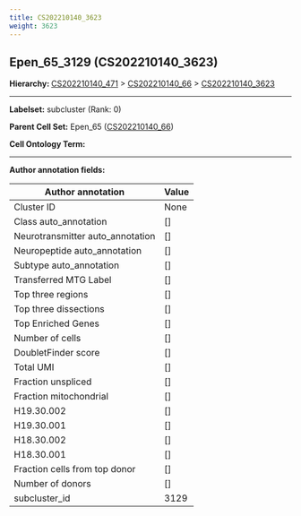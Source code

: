 ```yaml
---
title: CS202210140_3623
weight: 3623
---
```

## Epen_65_3129 (CS202210140_3623)
<b>Hierarchy: </b>
[CS202210140_471](cell_sets/CS202210140_471.md) >
[CS202210140_66](cell_sets/CS202210140_66.md) >
[CS202210140_3623](cell_sets/CS202210140_3623.md)

---


**Labelset:** subcluster (Rank: 0)

**Parent Cell Set:** Epen_65 ([CS202210140_66](cell_sets/CS202210140_66.md))



**Cell Ontology Term:** 

[MARKER GENES.]: #


---

[TRANSFERRED ANNOTATIONS.]: #


[AUTHOR ANNOTATION FIELDS.]: #


**Author annotation fields:**

| Author annotation | Value |
|-------------------|-------|
|Cluster ID|None|
|Class auto_annotation|[]|
|Neurotransmitter auto_annotation|[]|
|Neuropeptide auto_annotation|[]|
|Subtype auto_annotation|[]|
|Transferred MTG Label|[]|
|Top three regions|[]|
|Top three dissections|[]|
|Top Enriched Genes|[]|
|Number of cells|[]|
|DoubletFinder score|[]|
|Total UMI|[]|
|Fraction unspliced|[]|
|Fraction mitochondrial|[]|
|H19.30.002|[]|
|H19.30.001|[]|
|H18.30.002|[]|
|H18.30.001|[]|
|Fraction cells from top donor|[]|
|Number of donors|[]|
|subcluster_id|3129|
